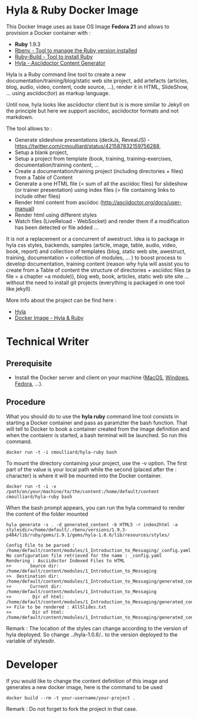 # Hyla & Ruby Docker Image

This Docker Image uses as base OS Image __Fedora 21__ and allows to provision a Docker container with :

* __Ruby__ 1.9.3
* [Rbenv - Tool to manage the Ruby version installed](https://github.com/sstephenson/rbenv)
* [Ruby-Build - Tool to install Ruby](https://github.com/sstephenson/ruby-build)
* [Hyla - Asciidoctor Content Generator](https://github.com/cmoulliard/hyla)

Hyla is a Ruby command line tool to create a new documentation/training/blog/static web site project, add artefacts (articles, blog, audio, video, content, code source, …), render it in HTML, SlideShow, … using asciidoc(tor) as markup language.

Until now, hyla looks like asciidoctor client but is is more similar to Jekyll on the principle but here we support asciidoc, asciidoctor formats and not markdown.

The tool allows to :

* Generate slideshow presentations (deckJs, RevealJS) - https://twitter.com/cmoulliard/status/421587832159756288,
* Setup a blank project,
* Setup a project from template (book, training, training-exercises, documentation/training content, …
* Create a documentation/training project (including directories + files) from a Table of Content
* Generate a one HTML file (= sum of all the asciidoc files) for slideshow (or trainer presentation) using index files (= file containing links to include other files)
* Render html content from asciidoc (http://asciidoctor.org/docs/user-manual)
* Render html using different styles
* Watch files (LiveReload - WebSocket) and render them if a modification has been detected or file added …

It is not a replacement or a concurrent of awestruct. Idea is to package in hyla css styles, backends, samples (article, image, table, audio, video, book, report) and collection of templates (blog, static web site, awestruct, training, documentation = collection of modules, … ) to boost process to develop documentation, training content (reason why hyla will assist you to create from a Table of content the structure of directories + asciidoc files (a file = a chapter =a module)), blog web, book, articles, static web site site … without the need to install git projects (everything is packaged in one tool like jekyll).

More info about the project can be find here : 

* [Hyla](https://github.com/cmoulliard/hyla)
* [Docker Image - Hyla & Ruby](https://github.com/cmoulliard/hyla-docker-image#technical-writer)

# Technical Writer

## Prerequisite

- Install the Docker server and client on your machine ([MacOS](https://docs.docker.com/installation/mac/), [Windows](https://docs.docker.com/installation/windows/), [Fedora](https://docs.docker.com/installation/fedora/), ...).

## Procedure

What you should do to use the __hyla ruby__ command line tool consists in starting a Docker container and pass as paramzter the bash function. That will tell to Docker to book a container created from the image definition and when the contaienr is started, a bash terminal will be launched. So run this command.

    docker run -t -i cmoulliard/hyla-ruby bash   

To mount the directory containing your project, use the -v option. The first part of the value is your local path while the second (placed after the : character) is where it will be mounted into the Docker container.

	docker run -t -i -v /path/on/your/machine/to/the/content:/home/default/content cmoulliard/hyla-ruby bash    

When the bash prompt appears, you can run the hyla command to render the content of the folder mounted

```
hyla generate -s . -d generated_content -b HTML5 -r index2html -a stylesdir=/home/default/.rbenv/versions/1.9.3-p484/lib/ruby/gems/1.9.1/gems/hyla-1.0.6/lib/resources/styles/

Config file to be parsed : /home/default/content/modules/1_Introduction_to_Messaging/_config.yaml
No configuration file retrieved for the name : _config.yaml
Rendering : Asciidoctor Indexed Files to HTML
>>       Source dir: /home/default/content/modules/1_Introduction_to_Messaging
>>  Destination dir: /home/default/content/modules/1_Introduction_to_Messaging/generated_content
>>       Current dir: /home/default/content/modules/1_Introduction_to_Messaging
>>        Dir of html: /home/default/content/modules/1_Introduction_to_Messaging/generated_content/.
>> File to be rendered : AllSlides.txt
>>        Dir of html: /home/default/content/modules/1_Introduction_to_Messaging/generated_content/.
```

Remark : The location of the styles can change according to the version of hyla deployed. So change ../hyla-1.0.6/.. to the version deployed to the variable of stylesdir.

# Developer

If you would like to change the content definition of this image and generates a new docker image, here is the command to be used

    docker build --rm -t your-username/your-project .

Remark : Do not forget to fork the project in that case.
